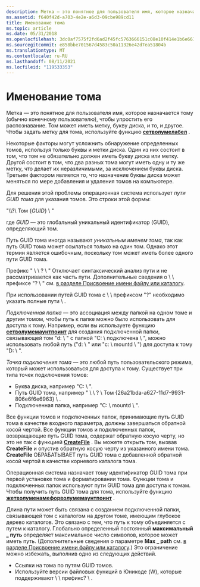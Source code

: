 ```yaml
---
description: Метка — это понятное для пользователя имя, которое назначается тому (обычно конечному пользователю), чтобы упростить его распознавание. Том может иметь метку, букву диска, и то, и другое. Чтобы задать метку для тома, используйте функцию Сетволумелабел.
ms.assetid: f640f42d-a703-4e2e-a6d3-09cbe989cd11
title: Именование тома
ms.topic: article
ms.date: 05/31/2018
ms.openlocfilehash: 3dc0af7575f2fd6ad2f45fc5763666151c08e10f414e1b6e6610e163c4c811cb
ms.sourcegitcommit: e858bbe701567d4583c50a11326e42d7ea51804b
ms.translationtype: MT
ms.contentlocale: ru-RU
ms.lasthandoff: 08/11/2021
ms.locfileid: "119533353"
---
```

# <a name="naming-a-volume"></a>Именование тома

Метка — это понятное для пользователя имя, которое назначается тому (обычно конечному пользователю), чтобы упростить его распознавание. Том может иметь метку, букву диска, и то, и другое. Чтобы задать метку для тома, используйте функцию [**сетволумелабел**](/windows/desktop/api/WinBase/nf-winbase-setvolumelabela) .

Некоторые факторы могут усложнить обнаружение определенных томов, используя только буквы и метки диска. Один из них состоит в том, что том не обязательно должен иметь букву диска или метку. Другой состоит в том, что два разных тома могут иметь одну и ту же метку, что делает их неразличимыми, за исключением буквы диска. Третьим фактором является то, что назначение буквы диска может меняться по мере добавления и удаления томов на компьютере.

Для решения этой проблемы операционная система использует *пути GUID тома* для указания томов. Это строки этой формы:

"\\\\?\\ Том {*GUID*} \\ "

где *GUID* — это глобальный уникальный идентификатор (GUID), определяющий том.

Путь GUID тома иногда называют *уникальным именем тома*, так как путь GUID тома может ссылаться только на один том. Однако этот термин является ошибочным, поскольку том может иметь более одного пути GUID тома.

Префикс " \\ \\ ? \\ " Отключает синтаксический анализ пути и не рассматривается как часть пути. Дополнительные сведения о \\ \\ префиксе "? \\ " см. [в разделе Присвоение имени файлу или каталогу](naming-a-file.md).

При использовании путей GUID тома с \\ \\ префиксом "?" необходимо указать полные пути \\ .

*Подключенная папка* — это ассоциация между папкой на одном томе и другим томом, чтобы путь к папке можно было использовать для доступа к тому. Например, если вы используете функцию [**сетволумемаунтпоинт**](/windows/desktop/api/WinBase/nf-winbase-setvolumemountpointa) для создания подключенной папки, связывающей том "d: \\ " с папкой "C: \\ подключена \\ ", можно использовать любой путь ("d: \\ " или "c: \\ mountd \\ ") для доступа к тому "D: \\ ".

*Точка подключения тома* — это любой путь пользовательского режима, который может использоваться для доступа к тому. Существует три типа точек подключения томов:

-   Буква диска, например "C: \\ ".
-   Путь GUID тома, например " \\ \\ ? \\ Том {26a21bda-a627-11d7-9931-806e6f6e6963} \\ .
-   Подключенная папка, например "C: \\ mountd \\ ".

Все функции томов и подключенных папок, принимающие путь GUID тома в качестве входного параметра, должны завершаться обратной косой чертой. Все функции томов и подключенных папок, возвращающие путь GUID тома, содержат обратную косую черту, но это не так с функцией [**CreateFile**](/windows/desktop/api/FileAPI/nf-fileapi-createfilea) . Вы можете открыть том, вызвав **CreateFile** и опустив обратную косую черту из указанного имени тома. **CreateFile** ОБРАБАТЫВАЕТ путь GUID тома с добавленной обратной косой чертой в качестве корневого каталога тома.

Операционная система назначает тому идентификатор GUID тома при первой установке тома и форматировании тома. Функции тома и подключенных папок используют пути GUID тома для доступа к томам. Чтобы получить путь GUID тома для тома, используйте функцию [**жетволуменамефорволумемаунтпоинт**](/windows/desktop/api/FileAPI/nf-fileapi-getvolumenameforvolumemountpointw) .

Длина пути может быть связана с созданием подключенной папки, связывающей том с каталогом на другом томе, имеющим глубокое дерево каталогов. Это связано с тем, что путь к тому объединяется с путем к каталогу. Глобально определенный постоянный **максимальный \_ путь** определяет максимальное число символов, которое может иметь путь. (Дополнительные сведения о параметре **Max \_ path** см. [в разделе Присвоение имени файлу или каталогу](naming-a-file.md).) Это ограничение можно избежать, выполнив одно из следующих действий.

-   Ссылки на тома по путям GUID томов.
-   Используйте версии файловых функций в Юникоде (W), которые поддерживают \\ \\ префикс? \\ .

 

 



